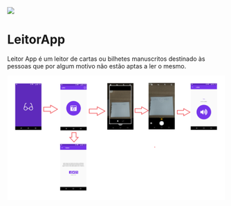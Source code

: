 <image src="https://camo.githubusercontent.com/f13bbe855abf1e435732ed337f17d7d9e09657ad/68747470733a2f2f63686f6866692e76697375616c73747564696f2e636f6d2f5f617069732f7075626c69632f6275696c642f646566696e6974696f6e732f62396130313732632d303932362d343262382d616632662d3234393533393737336261352f31332f6261646765"/>

# LeitorApp
Leitor App é um leitor de cartas ou bilhetes manuscritos destinado às pessoas que por algum motivo não estão aptas a ler o mesmo.


<img src="https://github.com/juucustodio/LeitorApp/blob/master/Prints/PrintApp.png?raw=true"/>
